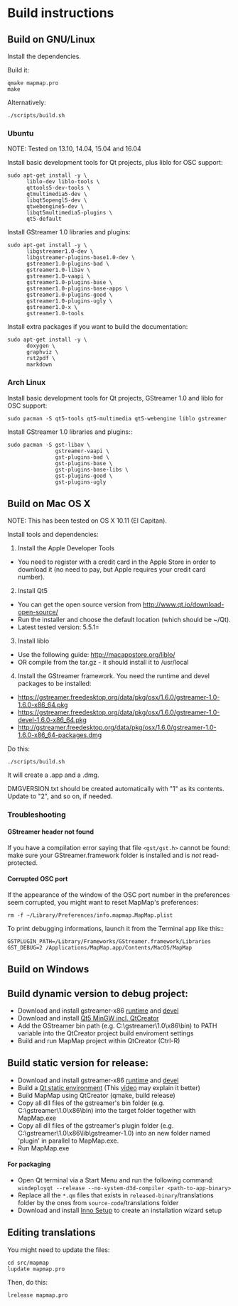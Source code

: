 Build instructions
==================

Build on GNU/Linux
------------------

Install the dependencies.

Build it:

```
qmake mapmap.pro
make
```

Alternatively:

```
./scripts/build.sh
```

### Ubuntu

NOTE: Tested on 13.10, 14.04, 15.04 and 16.04

Install basic development tools for Qt projects, plus liblo for OSC support:

```
sudo apt-get install -y \
      liblo-dev liblo-tools \
      qttools5-dev-tools \
      qtmultimedia5-dev \
      libqt5opengl5-dev \
      qtwebengine5-dev \
      libqt5multimedia5-plugins \
      qt5-default
```

Install GStreamer 1.0 libraries and plugins:

```
sudo apt-get install -y \
      libgstreamer1.0-dev \
      libgstreamer-plugins-base1.0-dev \
      gstreamer1.0-plugins-bad \
      gstreamer1.0-libav \
      gstreamer1.0-vaapi \
      gstreamer1.0-plugins-base \
      gstreamer1.0-plugins-base-apps \
      gstreamer1.0-plugins-good \
      gstreamer1.0-plugins-ugly \
      gstreamer1.0-x \
      gstreamer1.0-tools
```

Install extra packages if you want to build the documentation:

```
sudo apt-get install -y \
      doxygen \
      graphviz \
      rst2pdf \
      markdown
```

### Arch Linux

Install basic development tools for Qt projects, GStreamer 1.0 and liblo for OSC support:

```
sudo pacman -S qt5-tools qt5-multimedia qt5-webengine liblo gstreamer
```

Install GStreamer 1.0 libraries and plugins::

```
sudo pacman -S gst-libav \
               gstreamer-vaapi \
               gst-plugins-bad \
               gst-plugins-base \
               gst-plugins-base-libs \
               gst-plugins-good \
               gst-plugins-ugly
```

Build on Mac OS X
-----------------

NOTE: This has been tested on OS X 10.11 (El Capitan).

Install tools and dependencies:

1) Install the Apple Developer Tools
  - You need to register with a credit card in the Apple Store in order to download it (no need to pay, but Apple requires your credit card number).
2) Install Qt5
  - You can get the open source version from http://www.qt.io/download-open-source/
  - Run the installer and choose the default location (which should be ~/Qt).
  - Latest tested version: 5.5.1=
3) Install liblo
  - Use the following guide: http://macappstore.org/liblo/
  - OR compile from the tar.gz - it should install it to /usr/local
4) Install the GStreamer framework. You need the runtime and devel packages to be installed:
  - https://gstreamer.freedesktop.org/data/pkg/osx/1.6.0/gstreamer-1.0-1.6.0-x86_64.pkg
  - https://gstreamer.freedesktop.org/data/pkg/osx/1.6.0/gstreamer-1.0-devel-1.6.0-x86_64.pkg
  - http://gstreamer.freedesktop.org/data/pkg/osx/1.6.0/gstreamer-1.0-1.6.0-x86_64-packages.dmg

Do this:

```
./scripts/build.sh
```

It will create a .app and a .dmg.

DMGVERSION.txt should be created automatically with "1" as its contents. Update to "2", and so on, if needed.

### Troubleshooting

#### GStreamer header not found

If you have a compilation error saying that file ```<gst/gst.h>``` cannot be found: make sure your GStreamer.framework folder is installed and is _not_ read-protected.

#### Corrupted OSC port

If the appearance of the window of the OSC port number in the preferences seem corrupted, you might want to reset MapMap's preferences:

```
rm -f ~/Library/Preferences/info.mapmap.MapMap.plist
```

To print debugging informations, launch it from the Terminal app like this::

```
GSTPLUGIN_PATH=/Library/Frameworks/GStreamer.framework/Libraries GST_DEBUG=2 /Applications/MapMap.app/Contents/MacOS/MapMap
```

Build on Windows
----------------

## Build dynamic version to debug project:
- Download and install gstreamer-x86 [runtime](https://gstreamer.freedesktop.org/data/pkg/windows/1.16.2/gstreamer-1.0-mingw-x86-1.16.2.msi) and [devel](https://gstreamer.freedesktop.org/data/pkg/windows/1.16.2/gstreamer-1.0-devel-mingw-x86-1.16.2.msi)
- Download and install [Qt5 MinGW incl. QtCreator](https://www.qt.io/download-thank-you?os=windows)
- Add the GStreamer bin path (e.g. C:\gstreamer\1.0\x86\bin) to PATH variable into the QtCreator project build enviroment settings
- Build and run MapMap project within QtCreator (Ctrl-R)

## Build static version for release:
- Download and install gstreamer-x86 [runtime](https://gstreamer.freedesktop.org/data/pkg/windows/1.16.2/gstreamer-1.0-mingw-x86-1.16.2.msi) and [devel](https://gstreamer.freedesktop.org/data/pkg/windows/1.16.2/gstreamer-1.0-devel-mingw-x86-1.16.2.msi)
- Build a [Qt static environment](https://wiki.qt.io/Building_a_static_Qt_for_Windows_using_MinGW) (This [video](https://www.youtube.com/watch?v=nEQGrBiz2T0) may explain it better)
- Build MapMap using QtCreator (qmake, build release)
- Copy all dll files of the gstreamer's bin folder (e.g. C:\gstreamer\1.0\x86\bin) into the target folder together with MapMap.exe
- Copy all dll files of the gstreamer's plugin folder (e.g. C:\gstreamer\1.0\x86\lib\gstreamer-1.0) into an new folder named 'plugin' in parallel to MapMap.exe.
- Run MapMap.exe

#### For packaging
- Open Qt terminal via a Start Menu and run the following command:
`windeployqt --release --no-system-d3d-compiler <path-to-app-binary>`
- Replace all the `*.qm` files that exists in `released-binary`/translations folder by the ones from `source-code`/translations folder
- Download and install [Inno Setup](https://jrsoftware.org/isdl.php) to create an installation wizard setup

Editing translations
--------------------
You might need to update the files:
  
```
cd src/mapmap
lupdate mapmap.pro 
```

Then, do this:

```  
lrelease mapmap.pro
```
